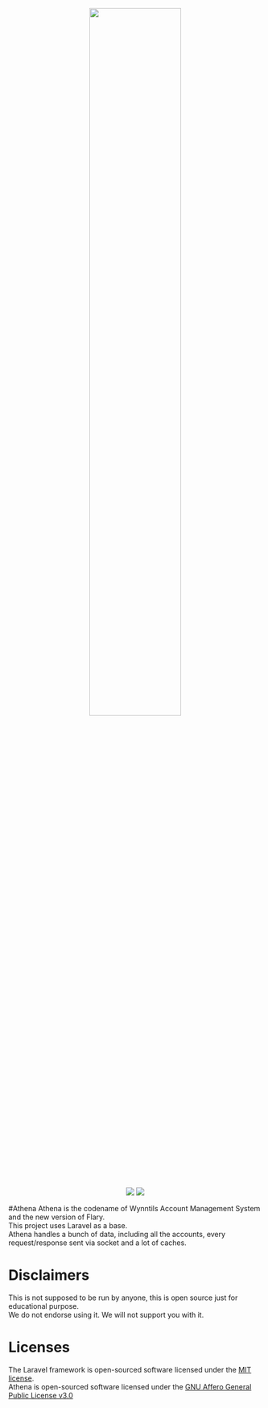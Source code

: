 
<p align="center">
<img src="https://cdn.wynntils.com/athena_logo_1600x1600.png" width=60%>
<br>
<a href="https://discord.gg/ve49m9J"><img src="https://discordapp.com/api/guilds/394189072635133952/widget.png"></a>
    <a href="https://github.com/Wynntils/Athena/blob/master/LICENSE"><img src="https://img.shields.io/badge/license-AGLP%203.0-green.svg"></a>
</p>

#Athena
Athena is the codename of Wynntils Account Management System and the new version of Flary.<br>
This project uses Laravel as a base.<br>
Athena handles a bunch of data, including all the accounts, every request/response sent via socket and a lot of caches.

# Disclaimers
This is not supposed to be run by anyone, this is open source just for educational purpose.<br>
We do not endorse using it. We will not support you with it.

# Licenses
The Laravel framework is open-sourced software licensed under the [MIT license](https://opensource.org/licenses/MIT). <br>
Athena is open-sourced software licensed under the [GNU Affero General Public License v3.0](https://github.com/Wynntils/Athena/blob/master/LICENSE)
